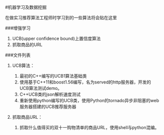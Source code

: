 #机器学习及数据挖掘

在做实习推荐算法工程师时学习到的一些算法将会贴在这里

###增强学习
1. UCB(upper confidence bound)上置信度算法
2. 抓取商品的URL

###文件列表
1. UCB算法：
	1. 最初的C++编写的UCB1算法基础类
	2. 使用基于C++11和boost1.56编写，名为served的http服务器，开发的UCB算法测试demo。
	3. C++UCB类的json解析速度测试
	4. 重新使用python编写的UCB类，使用Python的tornado异步非阻塞的web服务器搭建的UCB推荐服务器

2. 抓取商品URL：
	1. 抓取什么值得买的双十一购物清单的商品URL，使用shell与python混编。